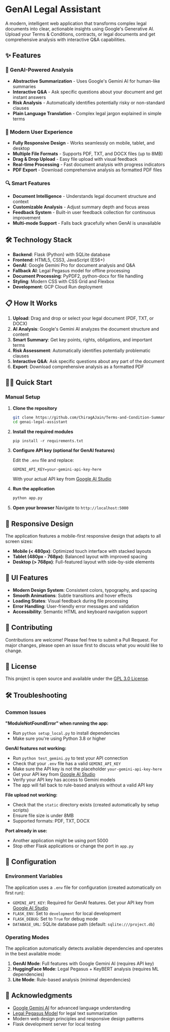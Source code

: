 # GenAI Legal Assistant

A modern, intelligent web application that transforms complex legal documents into clear, actionable insights using Google's Generative AI. Upload your Terms & Conditions, contracts, or legal documents and get comprehensive analysis with interactive Q&A capabilities.

## ✨ Features

### 🧠 GenAI-Powered Analysis
- **Abstractive Summarization** - Uses Google's Gemini AI for human-like summaries
- **Interactive Q&A** - Ask specific questions about your document and get instant answers
- **Risk Analysis** - Automatically identifies potentially risky or non-standard clauses
- **Plain Language Translation** - Complex legal jargon explained in simple terms

### 📱 Modern User Experience
- **Fully Responsive Design** - Works seamlessly on mobile, tablet, and desktop
- **Multiple File Formats** - Supports PDF, TXT, and DOCX files (up to 8MB)
- **Drag & Drop Upload** - Easy file upload with visual feedback
- **Real-time Processing** - Fast document analysis with progress indicators
- **PDF Export** - Download comprehensive analysis as formatted PDF files

### 🔍 Smart Features
- **Document Intelligence** - Understands legal document structure and context
- **Customizable Analysis** - Adjust summary depth and focus areas
- **Feedback System** - Built-in user feedback collection for continuous improvement
- **Multi-mode Support** - Falls back gracefully when GenAI is unavailable

## 🛠️ Technology Stack

- **Backend**: Flask (Python) with SQLite database
- **Frontend**: HTML5, CSS3, JavaScript (ES6+)
- **GenAI**: Google Gemini Pro for document analysis and Q&A
- **Fallback AI**: Legal Pegasus model for offline processing
- **Document Processing**: PyPDF2, python-docx for file handling
- **Styling**: Modern CSS with CSS Grid and Flexbox
- **Development**: GCP Cloud Run deployment

## 📋 How It Works

1. **Upload**: Drag and drop or select your legal document (PDF, TXT, or DOCX)
2. **AI Analysis**: Google's Gemini AI analyzes the document structure and content
3. **Smart Summary**: Get key points, rights, obligations, and important terms
4. **Risk Assessment**: Automatically identifies potentially problematic clauses
5. **Interactive Q&A**: Ask specific questions about any part of the document
6. **Export**: Download comprehensive analysis as a formatted PDF

## 🏃‍♂️ Quick Start

### Manual Setup

1. **Clone the repository**
   ```bash
   git clone https://github.com/ChiragAJain/Terms-and-Condition-Summariser-using-NLP
   cd genai-legal-assistant
   ```
2. **Install the required modules**
   ```
   pip install -r requirements.txt
   ```
3. **Configure API key (optional for GenAI features)**
   
   Edit the `.env` file and replace:
   ```
   GEMINI_API_KEY=your-gemini-api-key-here
   ```
   
   With your actual API key from [Google AI Studio](https://makersuite.google.com/app/apikey)

4. **Run the application**
   ```bash
   python app.py
   ```

5. **Open your browser**
   Navigate to `http://localhost:5000`


## 📱 Responsive Design

The application features a mobile-first responsive design that adapts to all screen sizes:

- **Mobile (< 480px)**: Optimized touch interface with stacked layouts
- **Tablet (480px - 768px)**: Balanced layout with improved spacing
- **Desktop (> 768px)**: Full-featured layout with side-by-side elements

## 🎨 UI Features

- **Modern Design System**: Consistent colors, typography, and spacing
- **Smooth Animations**: Subtle transitions and hover effects
- **Loading States**: Visual feedback during file processing
- **Error Handling**: User-friendly error messages and validation
- **Accessibility**: Semantic HTML and keyboard navigation support

## 🤝 Contributing

Contributions are welcome! Please feel free to submit a Pull Request. For major changes, please open an issue first to discuss what you would like to change.

## 📄 License

This project is open source and available under the [GPL 3.0 License](LICENSE).

## 🛠️ Troubleshooting

### Common Issues

**"ModuleNotFoundError" when running the app:**
- Run `python setup_local.py` to install dependencies
- Make sure you're using Python 3.8 or higher

**GenAI features not working:**
- Run `python test_gemini.py` to test your API connection
- Check that your `.env` file has a valid `GEMINI_API_KEY`
- Make sure the API key is not the placeholder `your-gemini-api-key-here`
- Get your API key from [Google AI Studio](https://makersuite.google.com/app/apikey)
- Verify your API key has access to Gemini models
- The app will fall back to rule-based analysis without a valid API key

**File upload not working:**
- Check that the `static` directory exists (created automatically by setup scripts)
- Ensure file size is under 8MB
- Supported formats: PDF, TXT, DOCX

**Port already in use:**
- Another application might be using port 5000
- Stop other Flask applications or change the port in `app.py`

## 🔧 Configuration

### Environment Variables

The application uses a `.env` file for configuration (created automatically on first run):

- `GEMINI_API_KEY`: Required for GenAI features. Get your API key from [Google AI Studio](https://makersuite.google.com/app/apikey)
- `FLASK_ENV`: Set to `development` for local development
- `FLASK_DEBUG`: Set to `True` for debug mode
- `DATABASE_URL`: SQLite database path (default: `sqlite:///project.db`)

### Operating Modes

The application automatically detects available dependencies and operates in the best available mode:

1. **GenAI Mode**: Full features with Google Gemini AI (requires API key)
2. **HuggingFace Mode**: Legal Pegasus + KeyBERT analysis (requires ML dependencies)
3. **Lite Mode**: Rule-based analysis (minimal dependencies)

## 🙏 Acknowledgments

- [Google Gemini AI](https://ai.google.dev/) for advanced language understanding
- [Legal Pegasus Model](https://huggingface.co/nsi319/legal-pegasus) for legal text summarization
- Modern web design principles and responsive design patterns
- Flask development server for local testing

